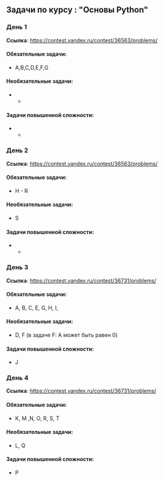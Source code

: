 ## Задачи по курсу : "Основы Python"

### День 1
**Ссылка**: https://contest.yandex.ru/contest/36563/problems/

#### Обязательные задачи:
* A,B,C,D,E,F,G

#### Необязательные задачи:
* -

#### Задачи повышенной сложности:
* -

### День 2
**Ссылка**: https://contest.yandex.ru/contest/36563/problems/

#### Обязательные задачи:
* H - R

#### Необязательные задачи:
* S

#### Задачи повышенной сложности:
* -

### День 3
**Ссылка**: https://contest.yandex.ru/contest/36731/problems/

#### Обязательные задачи:
* A, B, C, E, G, H, I, 

#### Необязательные задачи:
* D, F (в задаче F: A может быть равен 0)

#### Задачи повышенной сложности:
* J

### День 4
**Ссылка**: https://contest.yandex.ru/contest/36731/problems/

#### Обязательные задачи:
* K,  M ,N, O, R, S, T

#### Необязательные задачи:
* L, Q

#### Задачи повышенной сложности:
* P